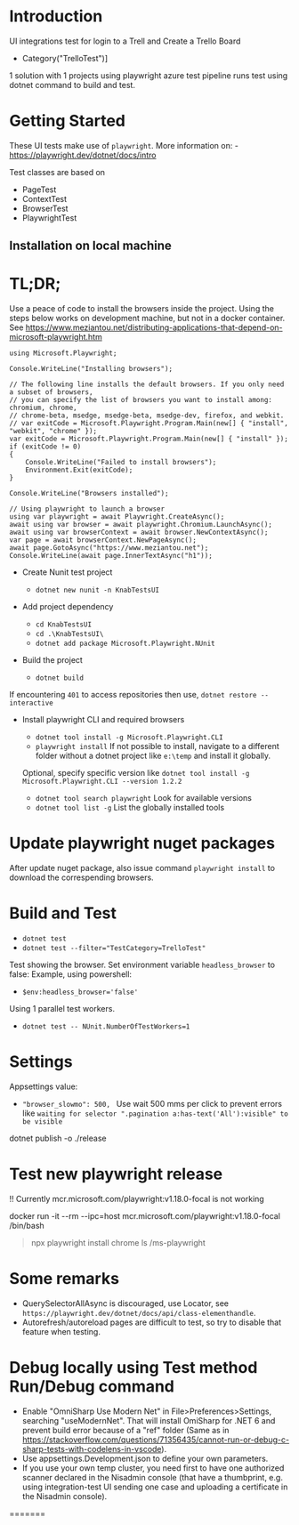 # Introduction 

UI integrations test for login to a Trell and Create a Trello Board

- Category("TrelloTest")]
 

1 solution with 1 projects using playwright
azure test pipeline runs test using dotnet command to build and test.


# Getting Started

These UI tests make use of `playwright`. More information on:
    - https://playwright.dev/dotnet/docs/intro

Test classes are based on

- PageTest
- ContextTest
- BrowserTest
- PlaywrightTest


##	Installation on local machine

# TL;DR;

Use a peace of code to install the browsers inside the project. Using the steps below works on development machine, but not in a docker container.
See https://www.meziantou.net/distributing-applications-that-depend-on-microsoft-playwright.htm

```
using Microsoft.Playwright;

Console.WriteLine("Installing browsers");

// The following line installs the default browsers. If you only need a subset of browsers,
// you can specify the list of browsers you want to install among: chromium, chrome,
// chrome-beta, msedge, msedge-beta, msedge-dev, firefox, and webkit.
// var exitCode = Microsoft.Playwright.Program.Main(new[] { "install", "webkit", "chrome" });
var exitCode = Microsoft.Playwright.Program.Main(new[] { "install" });
if (exitCode != 0)
{
    Console.WriteLine("Failed to install browsers");
    Environment.Exit(exitCode);
}

Console.WriteLine("Browsers installed");

// Using playwright to launch a browser
using var playwright = await Playwright.CreateAsync();
await using var browser = await playwright.Chromium.LaunchAsync();
await using var browserContext = await browser.NewContextAsync();
var page = await browserContext.NewPageAsync();
await page.GotoAsync("https://www.meziantou.net");
Console.WriteLine(await page.InnerTextAsync("h1"));
```

- Create Nunit test project
  - `dotnet new nunit -n KnabTestsUI`

- Add project dependency
  - `cd KnabTestsUI`
  -  `cd .\KnabTestsUI\`
  - `dotnet add package Microsoft.Playwright.NUnit`

- Build the project
  - `dotnet build`

If encountering `401` to access repositories then use, `dotnet restore --interactive`

- Install playwright CLI and required browsers
  - `dotnet tool install -g Microsoft.Playwright.CLI`
  - `playwright install`
  If not possible to install, navigate to a different folder without a dotnet project like `e:\temp` and install it globally.

  Optional, specify specific version like `dotnet tool install -g Microsoft.Playwright.CLI --version 1.2.2`
  - `dotnet tool search playwright` Look for available versions
  - `dotnet tool list -g` List the globally installed tools

# Update playwright nuget packages

After update nuget package, also issue command `playwright install` to download the correspending browsers.

# Build and Test

- `dotnet test`
- `dotnet test --filter="TestCategory=TrelloTest"`


Test showing the browser. Set environment variable `headless_browser` to false:
Example, using powershell:

- `$env:headless_browser='false'`

Using 1 parallel test workers.
- `dotnet test -- NUnit.NumberOfTestWorkers=1`
# Settings

Appsettings value:
 - `"browser_slowmo": 500, `
    Use wait 500 mms per click to prevent errors like `waiting for selector ".pagination a:has-text('All'):visible" to be visible`

dotnet publish -o ./release         

# Test new playwright release
!! Currently mcr.microsoft.com/playwright:v1.18.0-focal is not working

docker run -it --rm --ipc=host mcr.microsoft.com/playwright:v1.18.0-focal /bin/bash
> npx playwright install chrome
> ls /ms-playwright

# Some remarks

- QuerySelectorAllAsync is discouraged, use Locator, see `https://playwright.dev/dotnet/docs/api/class-elementhandle`.
- Autorefresh/autoreload pages are difficult to test, so try to disable that feature when testing.

# Debug locally using Test method Run/Debug command
- Enable "OmniSharp Use Modern Net" in File>Preferences>Settings, searching "useModernNet". That will install OmiSharp for .NET 6 and prevent build error because of a "ref" folder (Same as in https://stackoverflow.com/questions/71356435/cannot-run-or-debug-c-sharp-tests-with-codelens-in-vscode).
- Use appsettings.Development.json to define your own parameters.
- If you use your own temp cluster, you need first to have one authorized scanner declared in the Nisadmin console (that have a thumbprint, e.g. using integration-test UI sending one case and uploading a certificate in the Nisadmin console).


=======